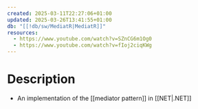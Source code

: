 ```yaml
---
created: 2025-03-11T22:27:06+01:00
updated: 2025-03-26T13:41:55+01:00
db: "[[!db/sw/MediatR|MediatR]]"
resources:
  - https://www.youtube.com/watch?v=SZnCG6m1Og0
  - https://www.youtube.com/watch?v=fIoj2ciqKWg
---
```

# Description
- An implementation of the [[mediator pattern]] in [[NET|.NET]]
